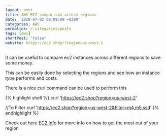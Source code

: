 ```yaml
---
layout: post
title: AWS EC2 comparison across regions
date: '2020-07-02 09:09:09 +0200'
categories: AWS
permalink: /:categories/posts
tags: [aws]
shortPost: "false"
website: https://ec2.shop/?region=us-west-1
---
```

It can be useful to compare ec2 instances across different regions to save some money.

This can be easily done by selecting the regions and see how an instance type performs and costs.

There is a nice curl command can be used to perform this

{% highlight shell %}
 curl 'https://ec2.shop?region=us-west-2'

 //To Filter 
 curl 'https://ec2.shop?region=us-west-2&filter=m4,m5,ssd'
{% endhighlight %}

Check out here [EC2 Info][jekyll-docs] for more info on how to get the most out of your region

[jekyll-docs]: https://ec2.shop/?region=us-west-1
